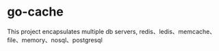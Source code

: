 # go-cache
This project encapsulates multiple db servers, redis、ledis、memcache、file、memory、nosql、postgresql
